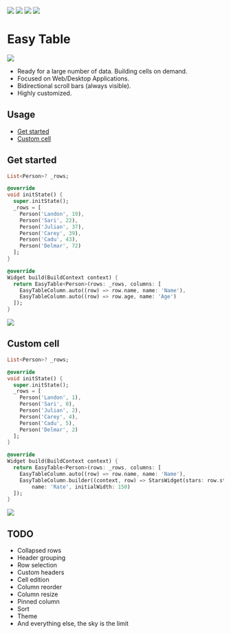 [![](https://img.shields.io/pub/v/easy_table.svg)](https://pub.dev/packages/easy_table) [![](https://img.shields.io/badge/demo-try%20it%20out-blue)](https://caduandrade.github.io/easy_table_flutter_demo/) [![](https://img.shields.io/badge/Flutter-%E2%9D%A4-red)](https://flutter.dev/) ![](https://img.shields.io/badge/final%20version-as%20soon%20as%20possible-blue)

# Easy Table

![](https://caduandrade.github.io/easy_table_flutter/easy_table_v1.png)

* Ready for a large number of data. Building cells on demand.
* Focused on Web/Desktop Applications.
* Bidirectional scroll bars (always visible).
* Highly customized.

## Usage

* [Get started](#get-started)
* [Custom cell](#custom-cell)

## Get started

```dart
List<Person>? _rows;

@override
void initState() {
  super.initState();
  _rows = [
    Person('Landon', 19),
    Person('Sari', 22),
    Person('Julian', 37),
    Person('Carey', 39),
    Person('Cadu', 43),
    Person('Delmar', 72)
  ];
}

@override
Widget build(BuildContext context) {
  return EasyTable<Person>(rows: _rows, columns: [
    EasyTableColumn.auto((row) => row.name, name: 'Name'),
    EasyTableColumn.auto((row) => row.age, name: 'Age')
  ]);
}
```

![](https://caduandrade.github.io/easy_table_flutter/get_started_v1.png)

## Custom cell

```dart
List<Person>? _rows;

@override
void initState() {
  super.initState();
  _rows = [
    Person('Landon', 1),
    Person('Sari', 0),
    Person('Julian', 2),
    Person('Carey', 4),
    Person('Cadu', 5),
    Person('Delmar', 2)
  ];
}

@override
Widget build(BuildContext context) {
  return EasyTable<Person>(rows: _rows, columns: [
    EasyTableColumn.auto((row) => row.name, name: 'Name'),
    EasyTableColumn.builder((context, row) => StarsWidget(stars: row.stars),
        name: 'Rate', initialWidth: 150)
  ]);
}
```

![](https://caduandrade.github.io/easy_table_flutter/custom_cell_v1.png)

## TODO

* Collapsed rows
* Header grouping
* Row selection
* Custom headers
* Cell edition
* Column reorder
* Column resize
* Pinned column
* Sort
* Theme
* And everything else, the sky is the limit
